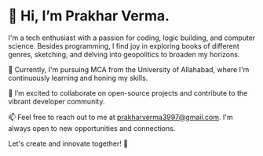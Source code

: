 # 👋 Hi, I’m Prakhar Verma.

I'm a tech enthusiast with a passion for coding, logic building, and computer science. Besides programming, I find joy in exploring books of different genres, sketching, and delving into geopolitics to broaden my horizons.

🌱 Currently, I'm pursuing MCA from the University of Allahabad, where I'm continuously learning and honing my skills.

💞️ I’m excited to collaborate on open-source projects and contribute to the vibrant developer community.

📫 Feel free to reach out to me at prakharverma3997@gmail.com. I'm always open to new opportunities and connections.

Let's create and innovate together! 🚀

<!---
Prakhar-Verma39/Prakhar-Verma39 is a ✨ special ✨ repository because its `README.md` (this file) appears on your GitHub profile.
You can click the Preview link to take a look at your changes.
--->
